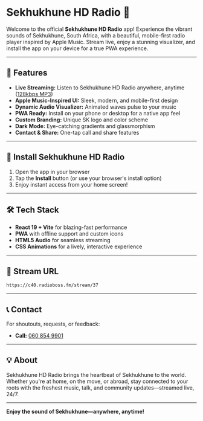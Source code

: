 # Sekhukhune HD Radio 🎵

Welcome to the official **Sekhukhune HD Radio** app! Experience the vibrant sounds of Sekhukhune, South Africa, with a beautiful, mobile-first radio player inspired by Apple Music. Stream live, enjoy a stunning visualizer, and install the app on your device for a true PWA experience.

---

## 🚀 Features

- **Live Streaming:** Listen to Sekhukhune HD Radio anywhere, anytime ([128kbps MP3](https://c40.radioboss.fm/stream/37))
- **Apple Music-Inspired UI:** Sleek, modern, and mobile-first design
- **Dynamic Audio Visualizer:** Animated waves pulse to your music
- **PWA Ready:** Install on your phone or desktop for a native app feel
- **Custom Branding:** Unique SK logo and color scheme
- **Dark Mode:** Eye-catching gradients and glassmorphism
- **Contact & Share:** One-tap call and share features

---

## 📲 Install Sekhukhune HD Radio

1. Open the app in your browser
2. Tap the **Install** button (or use your browser's install option)
3. Enjoy instant access from your home screen!

---

## 🛠️ Tech Stack

- **React 19 + Vite** for blazing-fast performance
- **PWA** with offline support and custom icons
- **HTML5 Audio** for seamless streaming
- **CSS Animations** for a lively, interactive experience

---

## 🔗 Stream URL

```
https://c40.radioboss.fm/stream/37
```

---

## 📞 Contact

For shoutouts, requests, or feedback:
- **Call:** [060 854 9901](tel:+27608549901)

---

## 💡 About

Sekhukhune HD Radio brings the heartbeat of Sekhukhune to the world. Whether you're at home, on the move, or abroad, stay connected to your roots with the freshest music, talk, and community updates—streamed live, 24/7.

---

**Enjoy the sound of Sekhukhune—anywhere, anytime!**

